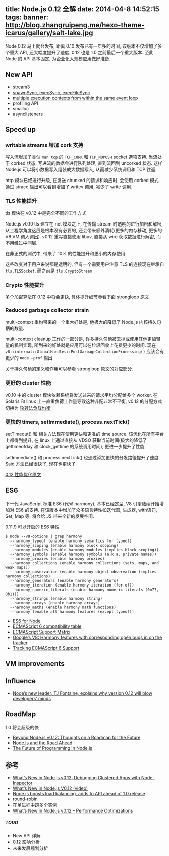 title: Node.js 0.12 全解
date: 2014-04-8 14:52:15
tags:
banner: http://blog.zhangruipeng.me/hexo-theme-icarus/gallery/salt-lake.jpg
---

Node 0.12 马上就会发布, 距离 0.10 发布已有一年多的时间, 该版本不仅增加了多个重大 API, 还大幅度提升了速度. 0.12 也是 1.0 之前最后一个重大版本. 至此 Node 的 API 基本固定, 为企业化大规模应用做好准备. 

<!-- more -->


## New API

* [stream3]()
* [spawnSync, execSync, execFileSync](http://strongloop.com/strongblog/whats-new-in-node-js-v0-12-execsync-a-synchronous-api-for-child-processes/)
* [multiple execution contexts from within the same event loop](http://strongloop.com/strongblog/whats-new-node-js-v0-12-multiple-context-execution/)
* profiling API
* smalloc
* asynclisteners

## Speed up

### writable streams 增加 cork 支持
写入流增加了类似 `man tcp` 的 `TCP_CORK` 和 `TCP_NOPUSH` socket 选项支持. 当流处于 corked 状态, 写进流的数据会进行队列处理, 直到流回到 uncorked 状态. 这样 Node.js 可以将小数据写入组装成大数据写入, 从而减少系统调用和 TCP 往返.

http 模块已经进行升级, 在发送 chunked 的请求和响应时, 会使用 corked 模式. 通过 strace 输出可以看到增加了 writev 调用, 减少了 write 调用.

### TLS 性能提升
tls 模块在 v0.12 中是完全不同的工作方式

Node.js v0.10 tls 建立在 net 模块之上, 在传输 stream 时透明的进行加密和解密, 从工程学角度这层是根本没有必要的, 还会带来额外消耗(更多的内存移动, 更多的 V8 VM 调入调出). v0.12 重写直接使用 libuv, 直接从 wire 获取数据进行解密, 而不用经过中间层. 

在非正式的测试中, 带来了 10% 的性能提升和更小的内存使用.

这些改变对于用户来说都是透明的, 但有一个需要用户注意 TLS 的连接现在继承自 `tls.TLSSocket`, 而之前是 `tls.CryptoStream`

### Crypto 性能提升
多个加密算法在 0.12 中将会更快, 具体提升细节参看下面 strongloop 原文

### Reduced garbage collector strain
multi-context 重构带来的一个重大好处是, 他极大的降低了 Node.js 内核持久句柄的数量.

multi-context cleanup 工作的一部分是, 许多持久句柄被去掉或使用其他更加轻量的机制实现, 
所到来的好处就是应用可以在垃圾回收上花费更少的时间. 现在 `v8::internal::GlobalHandles::PostGarbageCollectionProcessing()` 应该会有更少的 `node –prof` 输出.

关于持久句柄的定义和作用可以参看 strongloop 原文的对应部分.

### 更好的 cluster 性能
v0.10 中的 cluster 模块依赖系统将发送过来的请求平均分配给多个 worker.
在 Solaris 和 linux 上一直重负荷工作量导致这种非配非常不平衡, v0.12 的分配方式切换为 [轮转法负载均衡](http://www.infoq.com/cn/articles/nodejs-cluster-round-robin-load-balancing)

### 更快的 timers, setImmediate(), process.nextTick()
setTimeout() 和 相关方法现在使用更快和更准的 time source. 该优化在所有平台上都得到提升, 在 linux 上通过直接从 VDSO 获取当前时间(极大的降低了 gettimeofday 和 clock_gettime 的系统调用时间), 更进一步提升了性能

setImmediate() 和 process.nextTick() 也通过添加更快的分发路径提升了速度. Said 方法已经很快了, 现在也更快了

[0.12 性能优化原文](http://www.infoq.com/cn/articles/nodejs-v012-optimize-performance)


## ES6
下一代 JavaScript 标准 ES6 (代号 harmony), 基本已经定型, V8 引擎陆续开始增加对 ES6 的支持. 在该版本中增加了众多语言特性如迭代器, 生成器, with语句, Set, Map 等, 将会给 JS 带来全新的发展空间. 

0.11.9 可以开启的 ES6 特性

```
$ node --v8-options | grep harmony
  --harmony_typeof (enable harmony semantics for typeof)
  --harmony_scoping (enable harmony block scoping)
  --harmony_modules (enable harmony modules (implies block scoping))
  --harmony_symbols (enable harmony symbols (a.k.a. private names))
  --harmony_proxies (enable harmony proxies)
  --harmony_collections (enable harmony collections (sets, maps, and weak maps))
  --harmony_observation (enable harmony object observation (implies harmony collections)
  --harmony_generators (enable harmony generators)
  --harmony_iteration (enable harmony iteration (for-of))
  --harmony_numeric_literals (enable harmony numeric literals (0o77, 0b11))
  --harmony_strings (enable harmony string)
  --harmony_arrays (enable harmony arrays)
  --harmony_maths (enable harmony math functions)
  --harmony (enable all harmony features (except typeof))
```


* [ES6 for Node](http://dailyjs.com/2012/10/15/preparing-for-esnext/)
* [ECMAScript 6 compatibility table](http://kangax.github.io/es5-compat-table/es6/)
* [ECMAScript Support Matrix](http://pointedears.de/scripts/test/es-matrix/)
* [Google’s V8: Harmony features with corresponding open bugs in on the tracker](https://code.google.com/p/v8/issues/list?q=label:Harmony)
* [Tracking ECMAScript 6 Support](http://addyosmani.com/blog/tracking-es6-support/)


## VM improvements


## Influence

* [Node’s new leader, TJ Fontaine, explains why version 0.12 will blow developers’ minds](http://venturebeat.com/2014/03/12/nodes-new-leader-tj-fontaine-explains-why-version-0-12-will-blow-developers-minds/)

## RoadMap
1.0 将会超级的快

* [Beyond Node.js v0.12: Thoughts on a Roadmap for the Future](http://strongloop.com/strongblog/node-js-v0-12-roadmap-for-the-future/)
* [Node.js and the Road Ahead](http://blog.nodejs.org/2014/01/16/nodejs-road-ahead/)
* [The Future of Programming in Node.js](http://cnodejs.org/topic/520af1c044e76d216a1dcc8a)


## 参考

* [What’s New in Node.js v0.12: Debugging Clustered Apps with Node-Inspector](http://strongloop.com/strongblog/whats-new-nodejs-v0-12-debugging-clusters/)
* [What’s New in Node.js V0.12 (video)](http://strongloop.com/developers/videos/#whats-new-in-nodejs-v012)
* [Node.js boosts load balancing, adds to API ahead of 1.0 release](http://www.infoworld.com/t/javascript/nodejs-boosts-load-balancing-adds-api-ahead-of-10-release-232105)
* [round-robin](http://strongloop.com/strongblog/whats-new-in-node-js-v0-12-cluster-round-robin-load-balancing/)
* [在单进程中跑多个实例](http://www.infoq.com/cn/articles/nodejs-v012-new-characteristic)
* [What’s New in Node.js v0.12 – Performance Optimizations](http://strongloop.com/strongblog/performance-node-js-v-0-12-whats-new/)

##### TODO

* New API 详解
* 0.12 影响分析
* 未来发展规划分析